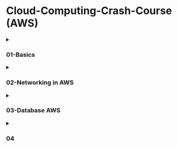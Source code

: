 # Cloud-Computing-Crash-Course (AWS)

<details close>
  <summary><h3> 01-Basics </h3> </summary>

### Advantages
1. Cost Efficient (Pay for what you use)
2. Agile & Speed
3. Ability to scale up and down 
4. Stop guessing capacity
5. Go Global in minutes
6. Every service offers API

### Types of Cloud Deployment Models
1. Private (More Secure)
2. Public (Elastic Scaling)
3. Hybrid (Seamless)

### Types of Cloud
1. SaaS (Software) - Web Browser - Salesforce
2. IaaS (Infrasturcture as a Service) - Data Centers - AWS
3. PaaS (Platform) - Deployment - Heroku
4. Function as a Service
(AWS is all 3 of them)

## AWS Compute
- EC2 - virtual servers
- lambda - serverless
- Elastic beantalk
- ECS, EKS, Fargate - docker oon EC2 
_____________________________________________________________________________
### 1. EC2 (Ias)
- Elastic Compute Cloud
- Virtual Machine
- Diff options(OS, disk management, hardware configuartion, processor, memory RAM, hard disk, Graphics etc..)
-  Instance sizing(RAM), Instance Types(Processor), OS

### Terminology/Services
- **AMI(Amazon Machine Images)** - snapshot of virtual machine configuration 
- **Instances** are created which can be started or stopped 
- **(VPC) Virtual Private Cloud**
- **Elastic Block Store (EBS)** provides persistent block level *storage volumes* for use with Amazon EC2 instances 
- **S3 Bucket** 
- Security Groups - port number, firewall,
Web - 0.0.0.0/0 (all), App - Web, DB - App

> connection to a linux machine should be done through SSH (Secure Shell) (port 22)<br/>
> If you are on MAc, linux directly use, once instance is created<br/>
On windows you need SSH Client - putty<br/>
> convert *pem* Key to *ppk* using *putty gen*<br/>
> putty - host ip <br/>
> SSH> Auth<br/>
> User - linux - ec2-user, windows-administrator, ubuntu<br/>
> Run Linux commands - ls, pwd, <br/>
> Installing Apache server -`sudo yum install httpd`<br/>
> `sudo service httpd start`<br/>
> `sudo service httpd status`<br/>
> open public IP<br/>
> cd var/www/html<br/>
> sudo vim index.html<br/>
> esc :w :q<br/>

______________________________________________________________________

Let say 1 Ec2 instance is not enough for your work load
### Auto Scaling
- no additional charge
- Launch config(new server config), Auto Scaling Group(min, max, desired capacity), Scaling Plan
__________________________________________________________________

### 2. Elastic BeanStalk (PaS)
- deployment application (node,php,python, etc...)
- uploading zip (create ec2,loadbalancer, etc... automatically)

____________________________________________________________________

### 3. Lambda (FaS)
- Run code without provisoning or managing server
- event driven functions (at particular time,etc...)
- websites, Alexa ,etc...
- can call other services 
- lambda_handler- starts here(like main)

____________________________________________________________________
</details>


<details close>
  <summary><h3> 02-Networking in AWS </h3> </summary>
  
  VPC> Subnets > public & private > Internet Gateway> Attach VPC
  > Route Table> Add Internet Gateway(10.0.0.0/0)
  > NAT gateway
  
  DNS > Load Balancer > Route 53
  
</details>


<details close>
  <summary><h3> 03-Database AWS </h3> </summary>
  
  Block vs File vs Object Storage
  <br/>
  *1. Block Storage* - Raw Storage - ex hard disk (files)
  <br/>
  *2. File Storage* - NAS(Network Attached Storage)
  <br/>
  *3. Object Storage* - API Access to Data - ex. Ceph, Openstack Swift

Access s3 data through API(Https)
host static website on s3
  
EBS- SSD, HDD(disk drive)
S3 -(online storage)
</details>


<details close>
  <summary><h3> 04 </h3> </summary>
  
Amazon Cloud Watch - Monitoring Service(metrics, alarms, events) + Filter
</details>
